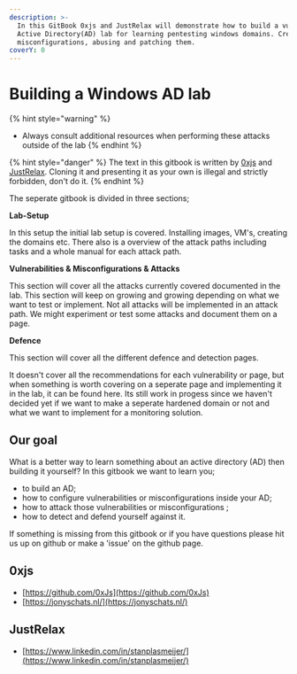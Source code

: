 ```yaml
---
description: >-
  In this GitBook 0xjs and JustRelax will demonstrate how to build a vulnerable
  Active Directory(AD) lab for learning pentesting windows domains. Creating
  misconfigurations, abusing and patching them.
coverY: 0
---
```


# Building a Windows AD lab

{% hint style="warning" %}
* Always consult additional resources when performing these attacks outside of the lab
{% endhint %}

{% hint style="danger" %}
The text in this gitbook is written by [0xjs](https://github.com/0xJs) and [JustRelax](https://github.com/JustRelx). Cloning it and presenting it as your own is illegal and strictly forbidden, don't do it.
{% endhint %}

The seperate gitbook is divided in three sections;

**Lab-Setup**

In this setup the initial lab setup is covered. Installing images, VM's, creating the domains etc. There also is a overview of the attack paths including tasks and a whole manual for each attack path.

**Vulnerabilities & Misconfigurations & Attacks**

This section will cover all the attacks currently covered documented in the lab. This section will keep on growing and growing depending on what we want to test or implement. Not all attacks will be implemented in an attack path. We might experiment or test some attacks and document them on a page.

**Defence**

This section will cover all the different defence and detection pages.&#x20;

It doesn't cover all the recommendations for each vulnerability or page, but when something is worth covering on a seperate page and implementing it in the lab, it can be found here. Its still work in progess since we haven't decided yet if we want to make a seperate hardened domain or not and what we want to implement for a monitoring solution.

## Our goal

What is a better way to learn something about an active directory (AD) then building it yourself? In this gitbook we want to learn you;

* to build an AD;
* how to configure vulnerabilities or misconfigurations inside your AD;
* how to attack those vulnerabilities or misconfigurations ;
* how to detect and defend yourself against it.

If something is missing from this gitbook or if you have questions please hit us up on github or make a 'issue' on the github page.&#x20;

## 0xjs

* [https://github.com/0xJs](https://github.com/0xJs)
* [https://jonyschats.nl/](https://jonyschats.nl/)

## JustRelax

* [https://www.linkedin.com/in/stanplasmeijer/](https://www.linkedin.com/in/stanplasmeijer/)
